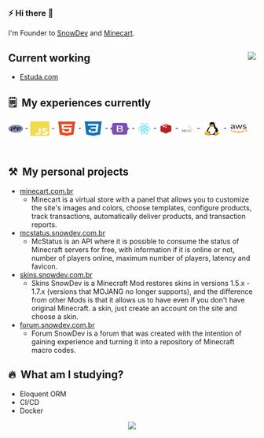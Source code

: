 ### ⚡ Hi there 👋

I'm Founder to <a href="https://snowdev.com.br">SnowDev</a> and <a href="https://minecart.com.br">Minecart</a>.

<div>
  <a  href="https://discord.snowdev.com.br"><img align="right" src="https://discordapp.com/api/guilds/451861943364616192/widget.png?style=banner4"/></a>

  ## Current working

  - [Estuda.com](https://estuda.com/)

  ## 🗒️&nbsp; My experiences currently

  <p align="left">
    <img align="center" alt="PHP" height="30" width="30" src="https://raw.githubusercontent.com/github/explore/80688e429a7d4ef2fca1e82350fe8e3517d3494d/topics/php/php.png" style="max-width:100%;">
    - <img align="center" alt="Javascript" height="30" width="40" src="https://raw.githubusercontent.com/devicons/devicon/master/icons/javascript/javascript-plain.svg" style="max-width:100%;">
    - <img align="center" alt="HTML5" height="30" width="40" src="https://raw.githubusercontent.com/devicons/devicon/master/icons/html5/html5-plain.svg" style="max-width:100%;">
    - <img align="center" alt="CSS3" height="30" width="40" src="https://raw.githubusercontent.com/devicons/devicon/master/icons/css3/css3-plain.svg" style="max-width:100%;">
    - <img align="center" alt="Bootstrap" height="30" width="40" src="https://raw.githubusercontent.com/devicons/devicon/master/icons/bootstrap/bootstrap-plain.svg" style="max-width:100%;">
    - <img align="center" alt="Tailwind" height="30" width="30" src="https://raw.githubusercontent.com/github/explore/80688e429a7d4ef2fca1e82350fe8e3517d3494d/topics/react/react.png" style="max-width:100%;">
    - <img align="center" alt="Redis" height="30" width="30" src="https://raw.githubusercontent.com/github/explore/80688e429a7d4ef2fca1e82350fe8e3517d3494d/topics/redis/redis.png" style="max-width:100%;">
    - <img align="center" alt="MySQL" height="30" width="30" src="https://raw.githubusercontent.com/github/explore/80688e429a7d4ef2fca1e82350fe8e3517d3494d/topics/mysql/mysql.png" style="max-width:100%;">
    - <img align="center" alt="Linux" height="30" width="40" src="https://raw.githubusercontent.com/github/explore/80688e429a7d4ef2fca1e82350fe8e3517d3494d/topics/linux/linux.png" style="max-width:100%;">
    - <img align="center" alt="AWS" height="30" width="40" src="https://raw.githubusercontent.com/github/explore/80688e429a7d4ef2fca1e82350fe8e3517d3494d/topics/aws/aws.png" style="max-width:100%;">
  </p>
  
  <br>

  ## ⚒️&nbsp; My personal projects

  - [minecart.com.br](https://minecart.com.br/)
    - Minecart is a virtual store with a panel that allows you to customize the site's images and colors, choose templates, configure products, track transactions, automatically deliver products, and transaction reports.
  - [mcstatus.snowdev.com.br](https://mcstatus.snowdev.com.br/)
    - McStatus is an API where it is possible to consume the status of Minecraft servers for free, with information if it is online or not, number of players online, maximum number of players, latency and favicon.
  - [skins.snowdev.com.br](https://skins.snowdev.com.br/)
    - Skins SnowDev is a Minecraft Mod restores skins in versions 1.5.x - 1.7.x (versions that MOJANG no longer supports), and the difference from other Mods is that it allows us to have even if you don't have original Minecraft. a skin, just create an account on the site and choose a skin.
  - [forum.snowdev.com.br](https://forum.snowdev.com.br/)
    - Forum SnowDev is a forum that was created with the intention of gaining experience and turning it into a repository of Minecraft macro codes.

  ## 🔥&nbsp; What am I studying?
  
  - Eloquent ORM
  - CI/CD
  - Docker
</div>

<div>
  <p align="center">
    <a href="https://www.linkedin.com/in/brunocaiitano/">
      <img src="https://img.shields.io/badge/linkedin-%230077B5.svg?&style=for-the-badge&logo=linkedin&logoColor=white" />
    </a>
  </p>
</div>
